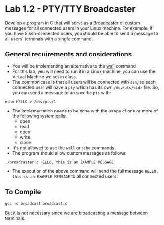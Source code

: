Lab 1.2 - PTY/TTY Broadcaster
=============================

Develop a program in C that will serve as a Broadcaster of custom messages for all connected users in your Linux machine.
For example, if you have 5 ssh-connected users, you should be able to send a message to all users' terminals with a single command.

General requirements and cosiderations
--------------------------------------
- You will be implementing an alternative to the [wall](http://man7.org/linux/man-pages/man1/wall.1.html) command
- For this lab, you will need to run it in a Linux machine, you can use the Virtual Machine we set in class.
- The common case is that all users will be connected with `ssh`, so each connected user will have a `pty` which has its own `/dev/pts/<id>` file. So, you can send a message to an specific `pts` with:
```
echo HELLO > /dev/pts/1
```
- The implementation needs to be done with the usage of one or more of the following system calls:
  - open
  - read
  - open
  - write
  - close
- It's not allowed to use the `wall` or `echo` commands.
- The program should allow custom messages as follows:
```
./broadcaster.c HELLO, this is an EXAMPLE MESSAGE
```
- The execution of the above command will send the full message `HELLO, this is an EXAMPLE MESSAGE` to all connected users.

To Compile
----------
```
gcc -o broadcast broadcast.c
```
But it is not necessary since we are broadcasting a message between terminals.